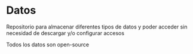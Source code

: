 # Datos

Repositorio para almacenar diferentes tipos de datos y poder acceder sin necesidad de descargar y/o configurar accesos

Todos los datos son open-source
